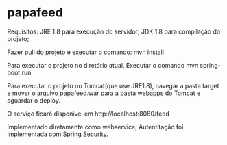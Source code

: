 # papafeed

Requisitos: JRE 1.8 para execução do servidor;
			JDK 1.8 para compilação do projeto;

Fazer pull do projeto e executar o comando: mvn install

Para executar o projeto no diretório atual, Executar o comando mvn spring-boot:run

Para executar o projeto no Tomcat(que use JRE1.8), navegar a pasta target e mover o arquivo papafeed.war para a pasta webapps do Tomcat e aguardar o deploy.

O serviço ficará disponivel em http://localhost:8080/feed

Implementado diretamente como webservice;
Autentitação foi implementada com Spring Security.
